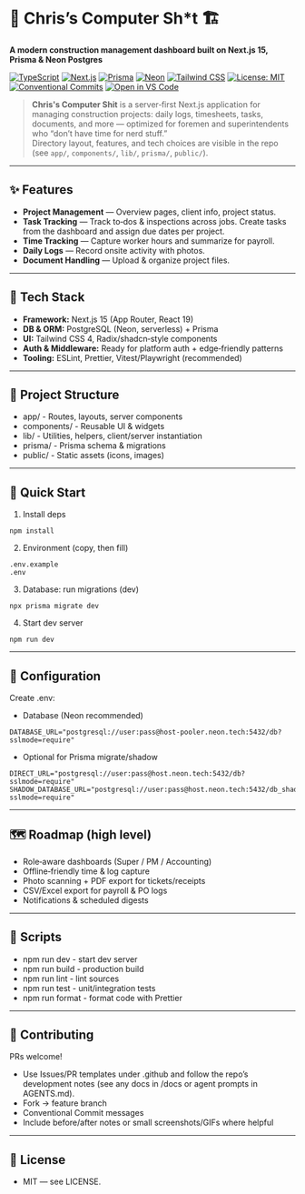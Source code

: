 # 🧰 Chris’s Computer Sh*t 🏗️  
**A modern construction management dashboard built on Next.js 15, Prisma & Neon Postgres**

[![TypeScript](https://img.shields.io/badge/TypeScript-5.x-blue.svg?logo=typescript)](https://www.typescriptlang.org/)
[![Next.js](https://img.shields.io/badge/Next.js-15-black?logo=next.js)](https://nextjs.org/)
[![Prisma](https://img.shields.io/badge/Prisma-ORM-2D3748?logo=prisma)](https://prisma.io/)
[![Neon](https://img.shields.io/badge/PostgreSQL-Neon-15A143?logo=postgresql)](https://neon.tech/)
[![Tailwind CSS](https://img.shields.io/badge/Tailwind_CSS-4.x-38B2AC?logo=tailwind-css)](https://tailwindcss.com/)
[![License: MIT](https://img.shields.io/badge/License-MIT-green.svg)](#license)
[![Conventional Commits](https://img.shields.io/badge/Commits-Conventional-FE5196.svg)](https://www.conventionalcommits.org/)
[![Open in VS Code](https://img.shields.io/badge/Dev-Open%20in%20VS%20Code-007ACC?logo=visualstudiocode)](https://code.visualstudio.com/)

> **Chris's Computer Shit** is a server‑first Next.js application for managing construction projects: daily logs, timesheets, tasks, documents, and more — optimized for foremen and superintendents who “don’t have time for nerd stuff.”  
> Directory layout, features, and tech choices are visible in the repo (see `app/`, `components/`, `lib/`, `prisma/`, `public/`).

---

## ✨ Features

- **Project Management** — Overview pages, client info, project status. 
- **Task Tracking** — Track to‑dos & inspections across jobs. Create tasks from the dashboard and assign due dates per project.
- **Time Tracking** — Capture worker hours and summarize for payroll. 
- **Daily Logs** — Record onsite activity with photos.  
- **Document Handling** — Upload & organize project files. 

---

## 🧱 Tech Stack

- **Framework:** Next.js 15 (App Router, React 19)  
- **DB & ORM:** PostgreSQL (Neon, serverless) + Prisma  
- **UI:** Tailwind CSS 4, Radix/shadcn‑style components  
- **Auth & Middleware:** Ready for platform auth + edge‑friendly patterns  
- **Tooling:** ESLint, Prettier, Vitest/Playwright (recommended)

---

## 📁 Project Structure

- app/ - Routes, layouts, server components
- components/ - Reusable UI & widgets
- lib/ - Utilities, helpers, client/server instantiation
- prisma/ - Prisma schema & migrations
- public/ - Static assets (icons, images)

---

## 🚀 Quick Start

1) Install deps
```
npm install
```

2) Environment (copy, then fill)
```
.env.example 
.env
```

3) Database: run migrations (dev)
```
npx prisma migrate dev
```

4) Start dev server
```
npm run dev
```

---

## 🔧 Configuration

Create .env:

- Database (Neon recommended)
```
DATABASE_URL="postgresql://user:pass@host-pooler.neon.tech:5432/db?sslmode=require"
```

- Optional for Prisma migrate/shadow
```
DIRECT_URL="postgresql://user:pass@host.neon.tech:5432/db?sslmode=require"
SHADOW_DATABASE_URL="postgresql://user:pass@host.neon.tech:5432/db_shadow?sslmode=require"
```

---

## 🗺️ Roadmap (high level)

 - Role‑aware dashboards (Super / PM / Accounting)
 - Offline‑friendly time & log capture
 - Photo scanning + PDF export for tickets/receipts
 - CSV/Excel export for payroll & PO logs
 - Notifications & scheduled digests

---

## 🧪 Scripts

- npm run dev - start dev server
- npm run build - production build
- npm run lint - lint sources
- npm run test - unit/integration tests
- npm run format - format code with Prettier

---

## 🤝 Contributing

PRs welcome! 
- Use Issues/PR templates under .github and follow the repo’s development notes (see any docs in /docs or agent prompts in AGENTS.md). 
- Fork → feature branch
- Conventional Commit messages
- Include before/after notes or small screenshots/GIFs where helpful

---

## 📄 License

- MIT — see LICENSE.
